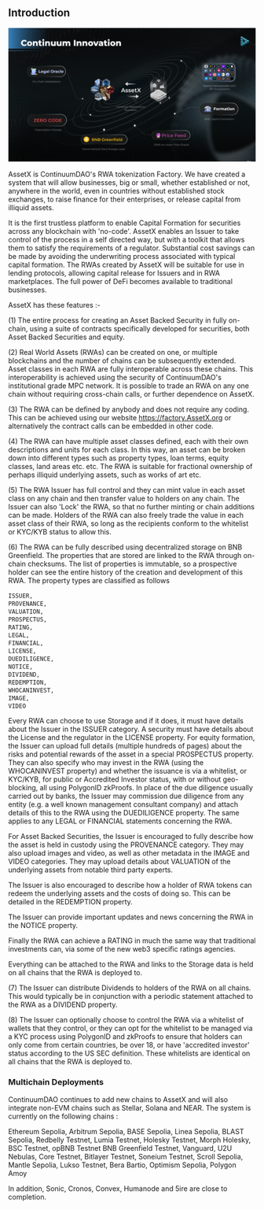 ## Introduction

<img src="/_media/AssetxOverview.png"  alt=""/>

AssetX is ContinuumDAO's RWA tokenization Factory. We have created a system that will allow businesses, big or small, whether established or not, anywhere in the world, even in countries without established stock exchanges, to raise finance for their enterprises, or release capital from illiquid assets.

It is the first trustless platform to enable Capital Formation for securities across any blockchain with 'no-code'. AssetX enables an Issuer to take control of the process in a self directed way, but with a toolkit that allows them to satisfy the requirements of a regulator. Substantial cost savings can be made by avoiding the underwriting process associated with typical capital formation. The RWAs created by AssetX will be suitable for use in lending protocols, allowing capital release for Issuers and in RWA marketplaces. The full power of DeFi becomes available to traditional businesses.

AssetX has these features :-

(1) The entire process for creating an Asset Backed Security in fully on-chain, using a suite of contracts specifically developed for securities, both Asset Backed Securities and equity.

(2) Real World Assets (RWAs) can be created on one, or multiple blockchains and the number of chains can be subsequently extended. Asset classes in each RWA are fully interoperable across these chains. This interoperability is achieved using the security of ContinuumDAO's institutional grade MPC network. It is possible to trade an RWA on any one chain without requiring cross-chain calls, or further dependence on AssetX.

(3) The RWA can be defined by anybody and does not require any coding. This can be achieved using our website https://factory.AssetX.org or alternatively the contract calls can be embedded in other code.

(4) The RWA can have multiple asset classes defined, each with their own descriptions and units for each class. In this way, an asset can be broken down into different types such as property types, loan terms, equity classes, land areas etc. etc. The RWA is suitable for fractional ownership of perhaps illiquid underlying assets, such as works of art etc.

(5) The RWA Issuer has full control and they can mint value in each asset class on any chain and then transfer value to holders on any chain. The Issuer can also 'Lock' the RWA, so that no further minting or chain additions can be made. Holders of the RWA can also freely trade the value in each asset class of their RWA, so long as the recipients conform to the whitelist or KYC/KYB status to allow this.

(6) The RWA can be fully described using decentralized storage on BNB Greenfield. The properties that are stored are linked to the RWA through on-chain checksums. The list of properties is immutable, so a prospective holder can see the entire history of the creation and development of this RWA. The property types are classified as follows 

	ISSUER,
    PROVENANCE,
    VALUATION,
    PROSPECTUS,
    RATING,
    LEGAL,
    FINANCIAL,
    LICENSE,
    DUEDILIGENCE,
    NOTICE,
    DIVIDEND,
    REDEMPTION,
    WHOCANINVEST,
    IMAGE,
    VIDEO

Every RWA can choose to use Storage and if it does, it must have details about the Issuer in the ISSUER category. A security must have details about the License and the regulator in the LICENSE property. For equity formation, the Issuer can upload full details (multiple hundreds of pages) about the risks and potential rewards of the asset in a special PROSPECTUS property. They can also specify who may invest in the RWA (using the WHOCANINVEST property) and whether the issuance is via a whitelist, or KYC/KYB, for public or Accredited Investor status, with or without geo-blocking, all using PolygonID zkProofs. In place of the due diligence usually carried out by banks, the Issuer may commission due diligence from any entity (e.g. a well known management consultant company) and attach details of this to the RWA using the DUEDILIGENCE property. The same applies to any LEGAL or FINANCIAL statements concerning the RWA. 

For Asset Backed Securities, the Issuer is encouraged to fully describe how the asset is held in custody using the PROVENANCE category. They may also upload images and video, as well as other metadata in the IMAGE and VIDEO categories. They may upload details about VALUATION of the underlying assets from notable third party experts.

The Issuer is also encouraged to describe how a holder of RWA tokens can redeem the underlying assets and the costs of doing so. This can be detailed in the REDEMPTION property.

The Issuer can provide important updates and news concerning the RWA in the NOTICE property.

Finally the RWA can achieve a RATING in much the same way that traditional investments can, via some of the new web3 specific ratings agencies.

Everything can be attached to the RWA and links to the Storage data is held on all chains that the RWA is deployed to.


(7) The Issuer can distribute Dividends to holders of the RWA on all chains. This would typically be in conjunction with a periodic statement attached to the RWA as a DIVIDEND property.

(8) The Issuer can optionally choose to control the RWA via a whitelist of wallets that they control, or they can opt for the whitelist to be managed via a KYC process using PolygonID and zkProofs to ensure that holders can only come from certain countries, be over 18, or have 'accredited investor' status according to the US SEC definition. These whitelists are identical on all chains that the RWA is deployed to.


### Multichain Deployments

ContinuumDAO continues to add new chains to AssetX and will also integrate non-EVM chains such as Stellar, Solana and NEAR. The system is currently on the following chains :

Ethereum Sepolia,
Arbitrum Sepolia,
BASE Sepolia,
Linea Sepolia,
BLAST Sepolia,
Redbelly Testnet,
Lumia Testnet,
Holesky Testnet,
Morph Holesky,
BSC Testnet,
opBNB Testnet
BNB Greenfield Testnet,
Vanguard,
U2U Nebulas,
Core Testnet,
Bitlayer Testnet,
Soneium Testnet,
Scroll Sepolia,
Mantle Sepolia,
Lukso Testnet,
Bera Bartio,
Optimism Sepolia,
Polygon Amoy

In addition, Sonic, Cronos, Convex, Humanode and 5ire are close to completion.